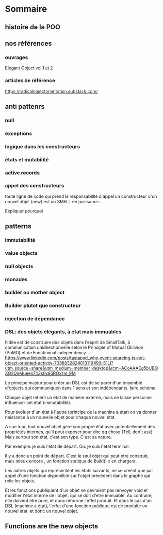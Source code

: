 # Sommaire

## histoire de la POO


## nos références

###  ouvrages

Elegant Object vol.1 et 2

### articles de référence

https://radicalobjectorientation.substack.com/


## anti pattenrs


### null


### exceptions


### logique dans les constructeurs


### états et mutabilité


### active records


### appel des constructeurs

toute ligne de code qui prend la responsabilité d'appel un constructeur d'un nouvel objet (new) est un SMELL en puissance ...

Expliquer pourquoi


## patterns


### immutabilité


### value objects


### null objects


### monades


### builder ou mother object


### Builder plutot que constructeur


### injection de dépendance



### DSL: des objets élégants, à état mais immuables

l'idée est de construire des objets dans l'esprit de SmallTalk, à communication unidirectionnelle
selon le Principle of Mutual Oblivion (PoMO) et de Functionnal independency
https://www.linkedin.com/posts/tastapod_why-event-sourcing-is-not-object-oriented-activity-7338832824013119490-31Ll?utm_source=share&utm_medium=member_desktop&rcm=ACoAAAEg5bUBQXG2QnMueen743s0x85ROxzm_9M

Le principe majeur pour créer un DSL est de se parer d'un ensemble d'objects qui communiquen dans 1 sens et son indépendants.
faire schéma.

Chaque objet retient un état de manière externe, mais ne laisse personne influencer cet état (immutabilité).

Pour évoluer d'un état à l'autre (principe de la machine à état) on va donner naissance à un nouvelle objet pour chaque nouvel état.

A son tour, tout nouvel objet gère son propre état avec potentiellement des propriétés internes, qu'il peut exposer pour dire qq chose (Tell, don't ask). Mais surtout son état, c'est son type. C'est sa nature.

Par exemple: je suis l'état de départ. Ou: je suis l'état terminal.

Il y a donc un point de départ. 
C'est le seul objet qui peut etre construit, mais mieux encore , un fonction statique de Build() s'en chargera.

Les autres objets qui représentent les états suivants, ne se créént que par appel d'une fonction disponilble sur l'objet précédent dans le graphe qui relie les objets.

Et les fonctions publiquent d'un objet ne devraient pas renvoyer void et modifier l'état interne de l'objet, qui se doit d'etre immuable. Au contraire, elle doivent etre pure, et donc retourne l'effet produit.
Et dans le cas d'un DSL (machine à état), l'effet d'une fonction publique est de produite un nouvel état, et donc un nouvel objet.



## Functions are the new objects





